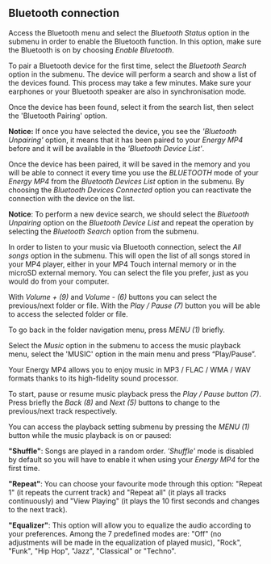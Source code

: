 ## Bluetooth connection

Access the Bluetooth menu and select the *Bluetooth Status* option in the submenu in order to enable the Bluetooth function. In this option, make sure the Bluetooth is on by choosing *Enable Bluetooth*.

To pair a Bluetooth device for the first time, select the *Bluetooth Search* option in the submenu. The device will perform a search and show a list of the devices found. This process may take a few minutes. Make sure your earphones or your Bluetooth speaker are also in synchronisation mode. 

Once the device has been found, select it from the search list, then select the 'Bluetooth Pairing' option. 

**Notice:** If once you have selected the device, you see the *'Bluetooth Unpairing'* option, it means that it has been paired to your *Energy MP4* before and it will be available in the *'Bluetooth Device List'*.

Once the device has been paired, it will be saved in the memory and you will be able to connect it every time you use the *BLUETOOTH* mode of your *Energy MP4* from the *Bluetooth Devices List* option in the submenu. By choosing the *Bluetooth Devices Connected* option you can reactivate the connection with the device on the list. 

**Notice**: To perform a new device search, we should select the *Bluetooth Unpairing* option on the *Bluetooth Device List* and repeat the operation by selecting the *Bluetooth Search* option from the submenu.

In order to listen to your music via Bluetooth connection, select the *All songs* option in the submenu. This will open the list of all songs stored in your MP4 player, either in your MP4 Touch internal memory or in the microSD external memory. You can select the file you prefer, just as you would do from your computer.

With *Volume + (9)* and *Volume - (6)* buttons you can select the previous/next folder or file. With the *Play / Pause (7)* button you will be able to access the selected folder or file.

To go back in the folder navigation menu, press *MENU (1)* briefly.

Select the *Music* option in the submenu to access the music playback menu, select the 'MUSIC' option in the main menu and press “Play/Pause”.

Your Energy MP4 allows you to enjoy music in MP3 / FLAC / WMA / WAV formats thanks to its high-fidelity sound processor. 

To start, pause or resume music playback press the *Play / Pause button (7)*. Press briefly the *Back (8)* and *Next (5)* buttons to change to the previous/next track respectively.

You can access the playback setting submenu by pressing the *MENU (1)* button while the music playback is on or paused:

**"Shuffle"**: 
Songs are played in a random order. *'Shuffle'* mode is disabled by default so you will have to enable it when using your *Energy MP4* for the first time.

**"Repeat"**: 
You can choose your favourite mode through this option: "Repeat 1" (it repeats the current track) and "Repeat all" (it plays all tracks continuously) and "View Playing" (it plays the 10 first seconds and changes to the next track).

**"Equalizer"**:
This option will allow you to equalize the audio according to your preferences. Among the 7 predefined modes are: "Off" (no adjustments will be made in the equalization of played music), "Rock", "Funk", "Hip Hop", "Jazz", "Classical" or "Techno". 
